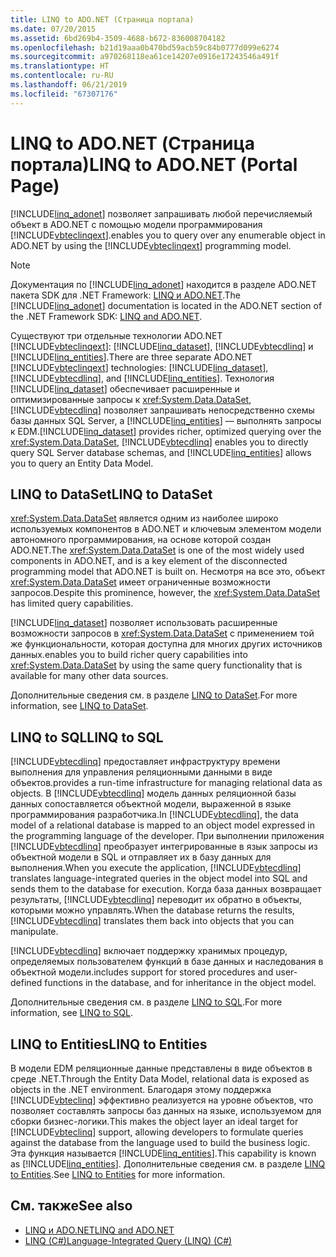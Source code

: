 ```yaml
---
title: LINQ to ADO.NET (Страница портала)
ms.date: 07/20/2015
ms.assetid: 6bd269b4-3509-4688-b672-836008704182
ms.openlocfilehash: b21d19aaa0b470bd59acb59c84b0777d099e6274
ms.sourcegitcommit: a970268118ea61ce14207e0916e17243546a491f
ms.translationtype: HT
ms.contentlocale: ru-RU
ms.lasthandoff: 06/21/2019
ms.locfileid: "67307176"
---
```

# <a name="linq-to-adonet-portal-page"></a><span data-ttu-id="6347f-102">LINQ to ADO.NET (Страница портала)</span><span class="sxs-lookup"><span data-stu-id="6347f-102">LINQ to ADO.NET (Portal Page)</span></span>
[!INCLUDE[linq_adonet](~/includes/linq-adonet-md.md)] <span data-ttu-id="6347f-103">позволяет запрашивать любой перечисляемый объект в ADO.NET с помощью модели программирования [!INCLUDE[vbteclinqext](~/includes/vbteclinqext-md.md)].</span><span class="sxs-lookup"><span data-stu-id="6347f-103">enables you to query over any enumerable object in ADO.NET by using the [!INCLUDE[vbteclinqext](~/includes/vbteclinqext-md.md)] programming model.</span></span>  
  
> [!NOTE]
>  <span data-ttu-id="6347f-104">Документация по [!INCLUDE[linq_adonet](~/includes/linq-adonet-md.md)] находится в разделе ADO.NET пакета SDK для .NET Framework: [LINQ и ADO.NET](../../../../framework/data/adonet/linq-and-ado-net.md).</span><span class="sxs-lookup"><span data-stu-id="6347f-104">The [!INCLUDE[linq_adonet](~/includes/linq-adonet-md.md)] documentation is located in the ADO.NET section of the .NET Framework SDK: [LINQ and ADO.NET](../../../../framework/data/adonet/linq-and-ado-net.md).</span></span>  
  
 <span data-ttu-id="6347f-105">Существуют три отдельные технологии ADO.NET [!INCLUDE[vbteclinqext](~/includes/vbteclinqext-md.md)]: [!INCLUDE[linq_dataset](~/includes/linq-dataset-md.md)], [!INCLUDE[vbtecdlinq](~/includes/vbtecdlinq-md.md)] и [!INCLUDE[linq_entities](~/includes/linq-entities-md.md)].</span><span class="sxs-lookup"><span data-stu-id="6347f-105">There are three separate ADO.NET [!INCLUDE[vbteclinqext](~/includes/vbteclinqext-md.md)] technologies: [!INCLUDE[linq_dataset](~/includes/linq-dataset-md.md)], [!INCLUDE[vbtecdlinq](~/includes/vbtecdlinq-md.md)], and [!INCLUDE[linq_entities](~/includes/linq-entities-md.md)].</span></span> <span data-ttu-id="6347f-106">Технология [!INCLUDE[linq_dataset](~/includes/linq-dataset-md.md)] обеспечивает расширенные и оптимизированные запросы к <xref:System.Data.DataSet>, [!INCLUDE[vbtecdlinq](~/includes/vbtecdlinq-md.md)] позволяет запрашивать непосредственно схемы базы данных SQL Server, а [!INCLUDE[linq_entities](~/includes/linq-entities-md.md)] — выполнять запросы к EDM.</span><span class="sxs-lookup"><span data-stu-id="6347f-106">[!INCLUDE[linq_dataset](~/includes/linq-dataset-md.md)] provides richer, optimized querying over the <xref:System.Data.DataSet>, [!INCLUDE[vbtecdlinq](~/includes/vbtecdlinq-md.md)] enables you to directly query SQL Server database schemas, and [!INCLUDE[linq_entities](~/includes/linq-entities-md.md)] allows you to query an Entity Data Model.</span></span>  
  
## <a name="linq-to-dataset"></a><span data-ttu-id="6347f-107">LINQ to DataSet</span><span class="sxs-lookup"><span data-stu-id="6347f-107">LINQ to DataSet</span></span>  
 <span data-ttu-id="6347f-108"><xref:System.Data.DataSet> является одним из наиболее широко используемых компонентов в ADO.NET и ключевым элементом модели автономного программирования, на основе которой создан ADO.NET.</span><span class="sxs-lookup"><span data-stu-id="6347f-108">The <xref:System.Data.DataSet> is one of the most widely used components in ADO.NET, and is a key element of the disconnected programming model that ADO.NET is built on.</span></span> <span data-ttu-id="6347f-109">Несмотря на все это, объект <xref:System.Data.DataSet> имеет ограниченные возможности запросов.</span><span class="sxs-lookup"><span data-stu-id="6347f-109">Despite this prominence, however, the <xref:System.Data.DataSet> has limited query capabilities.</span></span>  
  
 [!INCLUDE[linq_dataset](~/includes/linq-dataset-md.md)] <span data-ttu-id="6347f-110">позволяет использовать расширенные возможности запросов в <xref:System.Data.DataSet> с применением той же функциональности, которая доступна для многих других источников данных.</span><span class="sxs-lookup"><span data-stu-id="6347f-110">enables you to build richer query capabilities into <xref:System.Data.DataSet> by using the same query functionality that is available for many other data sources.</span></span>  
  
 <span data-ttu-id="6347f-111">Дополнительные сведения см. в разделе [LINQ to DataSet](../../../../framework/data/adonet/linq-to-dataset.md).</span><span class="sxs-lookup"><span data-stu-id="6347f-111">For more information, see [LINQ to DataSet](../../../../framework/data/adonet/linq-to-dataset.md).</span></span>  
  
## <a name="linq-to-sql"></a><span data-ttu-id="6347f-112">LINQ to SQL</span><span class="sxs-lookup"><span data-stu-id="6347f-112">LINQ to SQL</span></span>  
 [!INCLUDE[vbtecdlinq](~/includes/vbtecdlinq-md.md)] <span data-ttu-id="6347f-113">предоставляет инфраструктуру времени выполнения для управления реляционными данными в виде объектов.</span><span class="sxs-lookup"><span data-stu-id="6347f-113">provides a run-time infrastructure for managing relational data as objects.</span></span> <span data-ttu-id="6347f-114">В [!INCLUDE[vbtecdlinq](~/includes/vbtecdlinq-md.md)] модель данных реляционной базы данных сопоставляется объектной модели, выраженной в языке программирования разработчика.</span><span class="sxs-lookup"><span data-stu-id="6347f-114">In [!INCLUDE[vbtecdlinq](~/includes/vbtecdlinq-md.md)], the data model of a relational database is mapped to an object model expressed in the programming language of the developer.</span></span> <span data-ttu-id="6347f-115">При выполнении приложения [!INCLUDE[vbtecdlinq](~/includes/vbtecdlinq-md.md)] преобразует интегрированные в язык запросы из объектной модели в SQL и отправляет их в базу данных для выполнения.</span><span class="sxs-lookup"><span data-stu-id="6347f-115">When you execute the application, [!INCLUDE[vbtecdlinq](~/includes/vbtecdlinq-md.md)] translates language-integrated queries in the object model into SQL and sends them to the database for execution.</span></span> <span data-ttu-id="6347f-116">Когда база данных возвращает результаты, [!INCLUDE[vbtecdlinq](~/includes/vbtecdlinq-md.md)] переводит их обратно в объекты, которыми можно управлять.</span><span class="sxs-lookup"><span data-stu-id="6347f-116">When the database returns the results, [!INCLUDE[vbtecdlinq](~/includes/vbtecdlinq-md.md)] translates them back into objects that you can manipulate.</span></span>  
  
 [!INCLUDE[vbtecdlinq](~/includes/vbtecdlinq-md.md)] <span data-ttu-id="6347f-117">включает поддержку хранимых процедур, определяемых пользователем функций в базе данных и наследования в объектной модели.</span><span class="sxs-lookup"><span data-stu-id="6347f-117">includes support for stored procedures and user-defined functions in the database, and for inheritance in the object model.</span></span>  
  
 <span data-ttu-id="6347f-118">Дополнительные сведения см. в разделе [LINQ to SQL](../../../../../docs/framework/data/adonet/sql/linq/index.md).</span><span class="sxs-lookup"><span data-stu-id="6347f-118">For more information, see [LINQ to SQL](../../../../../docs/framework/data/adonet/sql/linq/index.md).</span></span>  
  
## <a name="linq-to-entities"></a><span data-ttu-id="6347f-119">LINQ to Entities</span><span class="sxs-lookup"><span data-stu-id="6347f-119">LINQ to Entities</span></span>  
 <span data-ttu-id="6347f-120">В модели EDM реляционные данные представлены в виде объектов в среде .NET.</span><span class="sxs-lookup"><span data-stu-id="6347f-120">Through the Entity Data Model, relational data is exposed as objects in the .NET environment.</span></span> <span data-ttu-id="6347f-121">Благодаря этому поддержка [!INCLUDE[vbteclinq](~/includes/vbteclinq-md.md)] эффективно реализуется на уровне объектов, что позволяет составлять запросы баз данных на языке, используемом для сборки бизнес-логики.</span><span class="sxs-lookup"><span data-stu-id="6347f-121">This makes the object layer an ideal target for [!INCLUDE[vbteclinq](~/includes/vbteclinq-md.md)] support, allowing developers to formulate queries against the database from the language used to build the business logic.</span></span> <span data-ttu-id="6347f-122">Эта функция называется [!INCLUDE[linq_entities](~/includes/linq-entities-md.md)].</span><span class="sxs-lookup"><span data-stu-id="6347f-122">This capability is known as [!INCLUDE[linq_entities](~/includes/linq-entities-md.md)].</span></span> <span data-ttu-id="6347f-123">Дополнительные сведения см. в разделе [LINQ to Entities](../../../../framework/data/adonet/ef/language-reference/linq-to-entities.md).</span><span class="sxs-lookup"><span data-stu-id="6347f-123">See [LINQ to Entities](../../../../framework/data/adonet/ef/language-reference/linq-to-entities.md) for more information.</span></span>  
  
## <a name="see-also"></a><span data-ttu-id="6347f-124">См. также</span><span class="sxs-lookup"><span data-stu-id="6347f-124">See also</span></span>

- [<span data-ttu-id="6347f-125">LINQ и ADO.NET</span><span class="sxs-lookup"><span data-stu-id="6347f-125">LINQ and ADO.NET</span></span>](../../../../framework/data/adonet/linq-and-ado-net.md)
- [<span data-ttu-id="6347f-126">LINQ (C#)</span><span class="sxs-lookup"><span data-stu-id="6347f-126">Language-Integrated Query (LINQ) (C#)</span></span>](../../../../csharp/programming-guide/concepts/linq/index.md)
